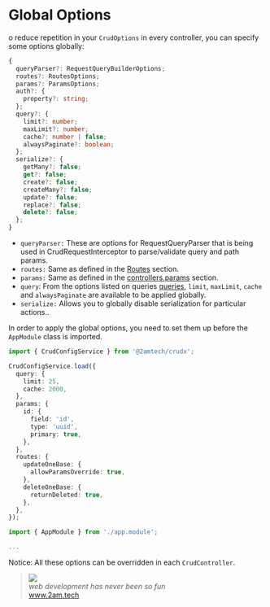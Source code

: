 
# Global Options

o reduce repetition in your `CrudOptions` in every controller, you can specify some options globally:

```typescript
{
  queryParser?: RequestQueryBuilderOptions;
  routes?: RoutesOptions;
  params?: ParamsOptions;
  auth?: {
    property?: string;
  };
  query?: {
    limit?: number;
    maxLimit?: number;
    cache?: number | false;
    alwaysPaginate?: boolean;
  };
  serialize?: {
    getMany?: false;
    get?: false;
    create?: false;
    createMany?: false;
    update?: false;
    replace?: false;
    delete?: false;
  };
}
```

* `queryParser:` These are options for RequestQueryParser that is being used in CrudRequestInterceptor to parse/validate query and path params.
* `routes:` Same as defined in the [Routes](./routes.md) section.
* `params:` Same as defined in the [controllers.params](./controllers.md#params) section.
* `query`: From the options listed on queries [queries](./query-filter.md#queries), `limit`, `maxLimit`, `cache` and `alwaysPaginate` are available to be applied globally.
* `serialize:` Allows you to globally disable serialization for particular actions..

In order to apply the global options, you need to set them up before the `AppModule` class is imported.

```typescript
import { CrudConfigService } from '@2amtech/crudx';

CrudConfigService.load({
  query: {
    limit: 25,
    cache: 2000,
  },
  params: {
    id: {
      field: 'id',
      type: 'uuid',
      primary: true,
    },
  },
  routes: {
    updateOneBase: {
      allowParamsOverride: true,
    },
    deleteOneBase: {
      returnDeleted: true,
    },
  },
});

import { AppModule } from './app.module';

...
```

Notice: All these options can be overridden in each `CrudController`.

<blockquote>
    <a href="http://www.2amigos.us"><img src="http://www.gravatar.com/avatar/55363394d72945ff7ed312556ec041e0.png"></a><br>
    <i>web development has never been so fun</i><br> 
    <a href="http://www.2amigos.us">www.2am.tech</a>
</blockquote>